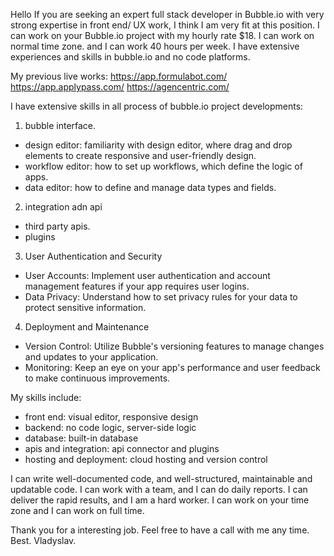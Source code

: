 
Hello
If you are seeking an expert full stack developer in Bubble.io with very strong expertise in front end/ UX work, I think I am very fit at this position. I can work on your Bubble.io project with my hourly rate $18. I can work on normal time zone. and I can work 40 hours per week. I have extensive experiences and skills in bubble.io and no code platforms. 

My previous live works:
https://app.formulabot.com/
https://app.applypass.com/
https://agencentric.com/

I have extensive skills in all process of bubble.io project developments:
1. bubble interface.
- design editor: familiarity with design editor, where drag and drop elements to create responsive and user-friendly design.
- workflow editor: how to set up workflows, which define the logic of apps.
- data editor: how to define and manage data types and fields.
2. integration adn api
- third party apis.
- plugins 
3. User Authentication and Security
- User Accounts: Implement user authentication and account management features if your app requires user logins. 
- Data Privacy: Understand how to set privacy rules for your data to protect sensitive information. 
4. Deployment and Maintenance
- Version Control: Utilize Bubble's versioning features to manage changes and updates to your application. 
- Monitoring: Keep an eye on your app's performance and user feedback to make continuous improvements. 


My skills include:
- front end: visual editor, responsive design
- backend: no code logic, server-side logic
- database: built-in database
- apis and integration: api connector and plugins
- hosting and deployment: cloud hosting and version control

I can write well-documented code, and well-structured, maintainable and updatable code. I can work with a team, and I can do daily reports. I can deliver the rapid results, and I am a hard worker. I can work on your time zone and I can work on full time.

Thank you for a interesting job.
Feel free to have a call with me any time.
Best.
Vladyslav.